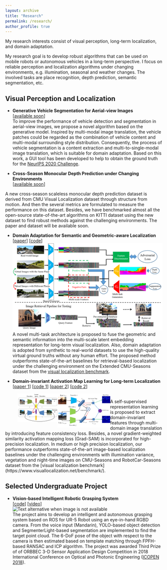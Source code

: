 ```yaml
---
layout: archive
title: "Research"
permalink: /research/
author_profile: true
---
```


My research interests consist of visual perception, long-term localization, and domain adaptation.

My research goal is to develop robust algorithms that can be used on mobile robots or autonomous vehicles in a long-term perspective. I focus on reliable perception and localization algorithms under changing environments, e.g. illumination, seasonal and weather changes. The involved tasks are place recognition, depth prediction, semantic segmentation, etc. 

<!-- My research consists of visual perception, long-term localization, and multi-agent control.

My research goal is to develop intelligent and robust algorithms that can be used on mobile robots for the sake of challenges from both time and space. For outdoor mobile vehicles, I seek for reliable perception and localization algorithms under changing environments in a long-term perspective. From the spatial view, I also engage in the precise control of multiple agents for a stable autonomous system.    -->


## Visual Perception and Localization

* **Generative Vehicle Segmentation for Aerial-view Images** <br>[[available soon]()] <br> 
To improve the performance of vehicle detection and segmentation in aerial-view images, we propose a novel algorithm based on the generative model. Inspired by multi-modal image translation, the vehicle patches could be regarded as the combination of vehicle content and multi-modal surrounding style distribution. Consequently, the process of vehicle segmentation is a content extraction and multi-to-single-modal image translation, which is suitable for domain adaptation. Based on this work, a GUI tool has been developed to help to obtain the ground truth for the [NeurlPS 2020 Challenge](http://challenge.interaction-dataset.com/prediction-challenge/intro).

* **Cross-Season Monocular Depth Prediction under Changing Environments** <br> [[available soon]()]  <br >
<!-- <img src='../images/img2.png' align="center" width=666 alt="Text alternative when image is not available"> -->
A new cross-season scaleless monocular depth prediction dataset is derived from CMU Visual Localization dataset through structure from motion. And then the several metrics are formulated to measure the performance on this dataset. Besides, we have benchmarked almost all the open-source state-of-the-art algorithms on KITTI dataset using the new dataset to find robust methods against the challenging environments. The paper and dataset will be available soon.

* **Domain Adaptation for Semantic and Geometric-aware Localization** <br> [[paper](https://arxiv.org/pdf/2010.00573.pdf)] [[code](https://github.com/HanjiangHu/DASGIL)] <br >
<img src='../images/img2.png' style="float:center" width=600 alt="Text alternative when image is not available"> <br>
A novel multi-task architecture is proposed to fuse the geometric and semantic information into the multi-scale latent embedding representation for long-term visual localization. Also, domain adaptation is adopted from synthetic to real-world datasets to use the high-quality virtual ground truths without any human effort. The proposed method outperforms state-of-the-art baselines for retrieval-based localization under the challenging environment on the Extended CMU-Seasons dataset from the [visual localization benchmark](https://www.visuallocalization.net/benchmark/).

* **Domain-invariant Activation Map Learning for Long-term Localization** <br> [[paper 1](https://ieeexplore.ieee.org/document/8968047)] [[code 1](https://github.com/HanjiangHu/DIFL-FCL)] [[paper 2](https://arxiv.org/pdf/2009.07719.pdf)] [[code 2](https://github.com/HanjiangHu/DISAM)] <br>
<figure width="100%">
<img src='../images/fig1.png' style="float:left" width="30%" alt="Text alternative when image is not available"><img src='../images/SAM.png' style="float:left" width="40%" alt="Text alternative when image is not available">
</figure><br>
A self-supervised representation learning is proposed to extract domain-invariant features through multi-domain image translation by introducing feature consistency loss. Besides, a novel gradient-weighted similarity activation mapping loss (Grad-SAM) is incorporated for high-precision localization. In medium or high precision localization, our performance outperforms state-of-the-art image-based localization
baselines under the challenging environments with illumination variance, vegetation
and night-time images on CMU-Seasons and RobotCar-Seasons dataset from the [visual localization benchmark](https://www.visuallocalization.net/benchmark/).


<!-- ## Multi-robot control

* **Bearing-Only Adaptive Rendezvous Control of Networked Mobile Robots** <br> [[available soon]()] <br>


* **Cooperative Adaptive Cruise Control Based Non-Stop Intersection Passing** <br> [[paper](https://ieeexplore.ieee.org/abstract/document/9196991/)]<br>
In this papeI help to conduct ther, we resolve the CACC problem from the viewpoint ofI help to conduct the synchronization control, our main idea is to introdI help to conduct theuce the spatial-temporal synchronizatI help to conduct theion mechanism into vehicle platoon control to aI help to conduct thechieve the robust CACC and to further realize the I help to conduct thenon-stop intersection control. Firstly, by introduciI help to conduct theng the cross-coupling based space
synchronization mechanism, a distributed control algorithm is presented to achieve the single-lane CACC in the presence of vehicle-to-vehicle (V2V) communications, which enables autonomous vehicles to track the desired platoon trajectory while synchronizing their longitudinal velocities to keeping the expected inter-vehicle distance. Secondly, by designing the enter-time scheduling mechanism (temporal synchronization), a high-level intersection control strategy is proposed to command vehicles to form a virtual platoon to pass through the intersection without stopping. Thirdly, a Lyapunov-based timedomain stability analysis approach is presented. Compared with the traditional string stability based approach, the proposed approach guarantees the global asymptotical convergence of the proposed CACC system. Experiments in the small-scale simulated system demonstrate the effectiveness of the proposed
approach. -->

## Selected Undergraduate Project
* **Vision-based Intelligent Robotic Grasping System** <br> [[code](https://github.com/HanjiangHu/RGBD-eye-in-hand-robotics-grasping)] [[video](https://youtu.be/8ylxOqa1HiY)] <br>
<img src='../images/toy.gif' style="float:middle" width=500 alt="Text alternative when image is not available"> <br>
The project aims to develop an intelligent and autonomous grasping system based on ROS for UR-5 Robot using an eye-in-hand RGBD camera. From the voice input (Mandarin), YOLO-based object detection and SegmenterLight-based segmentation are implemented to find the target point cloud. The 6-DoF pose of the object with respect to the camera is then estimated based on template matching through FPFH-based RANSAC and ICP algorithm. The project was awarded Third Prize of of ORBBEC 3-D Sensor Application Design Competition in 2018 International Conference on Optical and Photonic Engineering ([ICOPEN 2018](http://jsem.jp/jsem-bbs/img/375.pdf)).

<!-- * **Automobile Transmission Solenoid Valve Detection Device** <br> [[patent](https://worldwide.espacenet.com/patent/search/family/056043507/publication/CN105628368A?q=CN105628368A)] <br> -->



